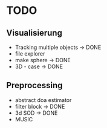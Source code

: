 # TODO

## Visualisierung
* Tracking multiple objects -> DONE
* file explorer
* make sphere -> DONE
* 3D - case -> DONE


## Preprocessing
* abstract doa estimator
* filter block  -> DONE
* 3d SOD        -> DONE
* MUSIC